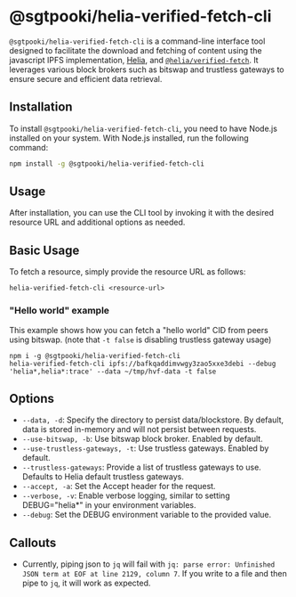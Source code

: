 # @sgtpooki/helia-verified-fetch-cli

`@sgtpooki/helia-verified-fetch-cli` is a command-line interface tool designed to facilitate the download and fetching of content using the javascript IPFS implementation,  [Helia](https://github.com/ipfs/helia), and [`@helia/verified-fetch`](https://github.com/ipfs/helia-verified-fetch/tree/main/packages/verified-fetch). It leverages various block brokers such as bitswap and trustless gateways to ensure secure and efficient data retrieval.

## Installation

To install `@sgtpooki/helia-verified-fetch-cli`, you need to have Node.js installed on your system. With Node.js installed, run the following command:

```sh
npm install -g @sgtpooki/helia-verified-fetch-cli
```

## Usage
After installation, you can use the CLI tool by invoking it with the desired resource URL and additional options as needed.

## Basic Usage
To fetch a resource, simply provide the resource URL as follows:

`helia-verified-fetch-cli <resource-url>`

### "Hello world" example

This example shows how you can fetch a "hello world" CID from peers using bitswap. (note that `-t false` is disabling trustless gateway usage)

```
npm i -g @sgtpooki/helia-verified-fetch-cli
helia-verified-fetch-cli ipfs://bafkqaddimvwgy3zao5xxe3debi --debug 'helia*,helia*:trace' --data ~/tmp/hvf-data -t false
```

## Options

- `--data, -d`: Specify the directory to persist data/blockstore. By default, data is stored in-memory and will not persist between requests.
- `--use-bitswap, -b`: Use bitswap block broker. Enabled by default.
- `--use-trustless-gateways, -t`: Use trustless gateways. Enabled by default.
- `--trustless-gateways`: Provide a list of trustless gateways to use. Defaults to Helia default trustless gateways.
- `--accept, -a`: Set the Accept header for the request.
- `--verbose, -v`: Enable verbose logging, similar to setting DEBUG="helia*" in your environment variables.
- `--debug`: Set the DEBUG environment variable to the provided value.

## Callouts

- Currently, piping json to `jq` will fail with `jq: parse error: Unfinished JSON term at EOF at line 2129, column 7`. If you write to a file and then pipe to `jq`, it will work as expected.
